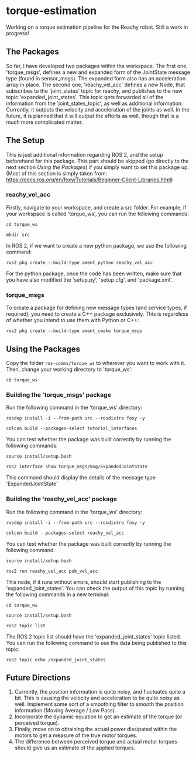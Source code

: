 # torque-estimation
Working on a torque estimation pipeline for the Reachy robot. Still a work in progress!


## The Packages
So far, I have developed two packages within the workspace. The first one, 'torque_msgs', defines a new and expanded form of the JointState message type (found in sensor_msgs). The expanded form also has an acceleration array in place. The second one, 'reachy_vel_acc' defines a new Node, that subscribes to the 'joint_states' topic for reachy, and publishes to the new topic 'expanded_joint_states'. This topic gets forwarded all of the information from the 'joint_states_topic', as well as additional information. Currently, it outputs the velocity and acceleration of the joints as well. In the future, it is planned that it will output the efforts as well, though that is a much more complicated matter.

## The Setup
This is just additional information regarding ROS 2, and the setup beforehand for this package. This part should be skipped (go directly to the next section *Using the Packages*) if you simply want to set this package up. (Most of this section is simply taken from: https://docs.ros.org/en/foxy/Tutorials/Beginner-Client-Libraries.html)

### reachy_vel_acc
Firstly, navigate to your workspace, and create a src folder. For example, if your workspace is called 'torque_ws', you can run the following commands:

```
cd torque_ws
```
```
mkdir src
``` 
In ROS 2, if we want to create a new python package, we use the following command:

```
ros2 pkg create --build-type ament_python reachy_vel_acc
```

For the python package, once the code has been written, make sure that you have also modified the 'setup.py', 'setup.cfg', and 'package.xml'.

### torque_msgs
To create a package for defining new message types (and service types, if required), you need to create a C++ package exclusively. This is regardless of whether you intend to use them with Python or C++:

```
ros2 pkg create --build-type ament_cmake torque_msgs
```

## Using the Packages
Copy the folder `ros-comms/torque_ws` to wherever you want to work with it. Then, change your working directory to 'torque_ws':

```
cd torque_ws
```

### Building the 'torque_msgs' package
Run the following command in the 'torque_ws' directory:

```
rosdep install -i --from-path src --rosdistro foxy -y
```
```
colcon build --packages-select tutorial_interfaces
```

You can test whether the package was built correctly by running the following commands:

```
source install/setup.bash
```
```
ros2 interface show torque_msgs/msg/ExpandedJointState
```

This command should display the details of the message type 'ExpandedJointState'

### Building the 'reachy_vel_acc' package
Run the following command in the 'torque_ws' directory:

```
rosdep install -i --from-path src --rosdistro foxy -y
```
```
colcon build --packages-select reachy_vel_acc
```

You can test whether the package was built correctly by running the following command:

```
source install/setup.bash
```
```
ros2 run reachy_vel_acc pub_vel_acc
```

This node, if it runs without errors, should start publishing to the 'expanded_joint_states'. You can check the output of this topic by running the following commands in a new terminal:

```
cd torque_ws
```
```
source install/setup.bash
```
```
ros2 topic list
```

The ROS 2 topic list should have the 'expanded_joint_states' topic listed. You can run the following command to see the data being published to this topic:

```
ros2 topic echo /expanded_joint_states
```

## Future Directions
1. Currently, the position information is quite noisy, and fluctuates quite a bit. This is causing the velocity and acceleration to be quite noisy as well. Implement some sort of a smoothing filter to smooth the position information (Moving Average / Low Pass).
2. Incorporate the dynamic equation to get an estimate of the torque (or perceived torque).
3. Finally, move on to obtaining the actual power dissipated within the motors to get a measure of the true motor torques.
4. The difference between perceived torque and actual motor torques should give us an estimate of the applied torques.
